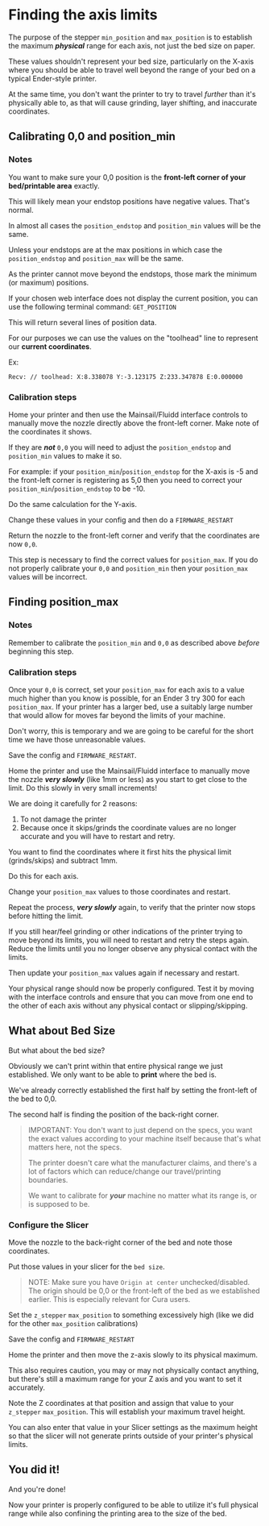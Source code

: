 <!--
 Copyright (C) 2022 Chris Laprade (chris@rootiest.com)
 
 This file is part of zippy_config.
 
 zippy_config is free software: you can redistribute it and/or modify
 it under the terms of the GNU General Public License as published by
 the Free Software Foundation, either version 3 of the License, or
 (at your option) any later version.
 
 zippy_config is distributed in the hope that it will be useful,
 but WITHOUT ANY WARRANTY; without even the implied warranty of
 MERCHANTABILITY or FITNESS FOR A PARTICULAR PURPOSE.  See the
 GNU General Public License for more details.
 
 You should have received a copy of the GNU General Public License
 along with zippy_config.  If not, see <http://www.gnu.org/licenses/>.
-->

# Finding the axis limits

The purpose of the stepper `min_position` and `max_position` is to establish the maximum ***physical*** range for each axis, not just the bed size on paper.

These values shouldn't represent your bed size, particularly on the X-axis where you should be able to travel well beyond the range of your bed on a typical Ender-style printer.

At the same time, you don't want the printer to try to travel *further* than it's physically able to, as that will cause grinding, layer shifting, and inaccurate coordinates.

## Calibrating 0,0 and position_min

### Notes

You want to make sure your 0,0 position is the **front-left corner of your bed/printable area** exactly.

This will likely mean your endstop positions have negative values. That's normal.

In almost all cases the `position_endstop` and `position_min` values will be the same. 

Unless your endstops are at the max positions in which case the `position_endstop` and `position_max` will be the same.

As the printer cannot move beyond the endstops, those mark the minimum (or maximum) positions.

If your chosen web interface does not display the current position, you can use the following terminal command: `GET_POSITION`

This will return several lines of position data.

For our purposes we can use the values on the "toolhead" line to represent our **current coordinates**.

Ex:

    Recv: // toolhead: X:8.338078 Y:-3.123175 Z:233.347878 E:0.000000

### Calibration steps

Home your printer and then use the Mainsail/Fluidd interface controls to manually move the nozzle directly above the front-left corner. Make note of the coordinates it shows.

If they are ***not*** `0,0` you will need to adjust the `position_endstop` and `position_min` values to make it so.

For example: if your `position_min`/`position_endstop` for the X-axis is -5 and the front-left corner is registering as 5,0 then you need to correct your `position_min`/`position_endstop` to be -10.

Do the same calculation for the Y-axis.

Change these values in your config and then do a `FIRMWARE_RESTART`

Return the nozzle to the front-left corner and verify that the coordinates are now `0,0`.

This step is necessary to find the correct values for `position_max`. If you do not properly calibrate your `0,0` and `position_min` then your `position_max` values will be incorrect.

## Finding position_max

### Notes

Remember to calibrate the `position_min` and `0,0` as described above *before* beginning this step.
### Calibration steps

Once your `0,0` is correct, set your `position_max` for each axis to a value much higher than you know is possible, for an Ender 3 try 300 for each `position_max`. If your printer has a larger bed, use a suitably large number that would allow for moves far beyond the limits of your machine.

Don't worry, this is temporary and we are going to be careful for the short time we have those unreasonable values. 

Save the config and `FIRMWARE_RESTART`.

Home the printer and use the Mainsail/Fluidd interface to manually move the nozzle ***very slowly*** (like 1mm or less) as you start to get close to the limit. Do this slowly in very small increments!

We are doing it carefully for 2 reasons:

1. To not damage the printer
2. Because once it skips/grinds the coordinate values are no longer accurate and you will have to restart and retry.

You want to find the coordinates where it first hits the physical limit (grinds/skips) and subtract 1mm. 

Do this for each axis.

Change your `position_max` values to those coordinates and restart.

Repeat the process, ***very slowly*** again, to verify that the printer now stops before hitting the limit.

If you still hear/feel grinding or other indications of the printer trying to move beyond its limits, you will need to restart and retry the steps again. Reduce the limits until you no longer observe any physical contact with the limits.

Then update your `position_max` values again if necessary and restart.

Your physical range should now be properly configured. Test it by moving with the interface controls and ensure that you can move from one end to the other of each axis without any physical contact or slipping/skipping.

## What about Bed Size

But what about the bed size? 

Obviously we can't print within that entire physical range we just established. We only want to be able to **print** where the bed is.

We've already correctly established the first half by setting the front-left of the bed to 0,0.

The second half is finding the position of the back-right corner.

> IMPORTANT: You don't want to just depend on the specs, you want the exact values according to your machine itself because that's what matters here, not the specs. 
>
> The printer doesn't care what the manufacturer claims, and there's a lot of factors which can reduce/change our travel/printing boundaries. 
>
>We want to calibrate for ***your*** machine no matter what its range is, or is supposed to be.

### Configure the Slicer

Move the nozzle to the back-right corner of the bed and note those coordinates.

Put those values in your slicer for the `bed size`.

> NOTE: Make sure you have `Origin at center` unchecked/disabled. The origin should be 0,0 or the front-left of the bed as we established earlier. This is especially relevant for Cura users.

Set the `z_stepper` `max_position` to something excessively high (like we did for the other `max_position` calibrations)

Save the config and `FIRMWARE_RESTART`

Home the printer and then move the z-axis slowly to its physical maximum.

This also requires caution, you may or may not physically contact anything, but there's still a maximum range for your Z axis and you want to set it accurately.

Note the Z coordinates at that position and assign that value to your `z_stepper` `max_position`. This will establish your maximum travel height.

You can also enter that value in your Slicer settings as the maximum height so that the slicer will not generate prints outside of your printer's physical limits.

## You did it!

And you're done!

Now your printer is properly configured to be able to utilize it's full physical range while also confining the printing area to the size of the bed.